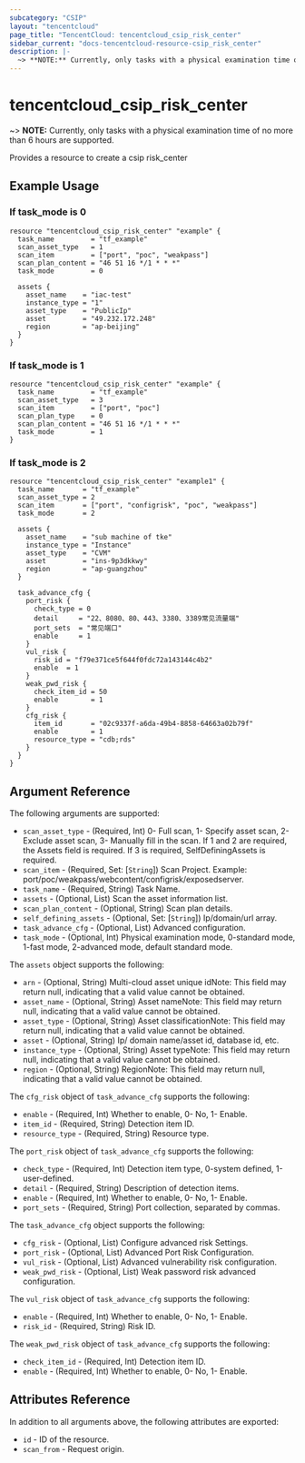 ```yaml
---
subcategory: "CSIP"
layout: "tencentcloud"
page_title: "TencentCloud: tencentcloud_csip_risk_center"
sidebar_current: "docs-tencentcloud-resource-csip_risk_center"
description: |-
  ~> **NOTE:** Currently, only tasks with a physical examination time of no more than 6 hours are supported.
---
```


# tencentcloud_csip_risk_center

~> **NOTE:** Currently, only tasks with a physical examination time of no more than 6 hours are supported.

Provides a resource to create a csip risk_center

## Example Usage

### If task_mode is 0

```hcl
resource "tencentcloud_csip_risk_center" "example" {
  task_name         = "tf_example"
  scan_asset_type   = 1
  scan_item         = ["port", "poc", "weakpass"]
  scan_plan_content = "46 51 16 */1 * * *"
  task_mode         = 0

  assets {
    asset_name    = "iac-test"
    instance_type = "1"
    asset_type    = "PublicIp"
    asset         = "49.232.172.248"
    region        = "ap-beijing"
  }
}
```

### If task_mode is 1

```hcl
resource "tencentcloud_csip_risk_center" "example" {
  task_name         = "tf_example"
  scan_asset_type   = 3
  scan_item         = ["port", "poc"]
  scan_plan_type    = 0
  scan_plan_content = "46 51 16 */1 * * *"
  task_mode         = 1
}
```

### If task_mode is 2

```hcl
resource "tencentcloud_csip_risk_center" "example1" {
  task_name       = "tf_example"
  scan_asset_type = 2
  scan_item       = ["port", "configrisk", "poc", "weakpass"]
  task_mode       = 2

  assets {
    asset_name    = "sub machine of tke"
    instance_type = "Instance"
    asset_type    = "CVM"
    asset         = "ins-9p3dkkwy"
    region        = "ap-guangzhou"
  }

  task_advance_cfg {
    port_risk {
      check_type = 0
      detail     = "22、8080、80、443、3380、3389常见流量端"
      port_sets  = "常见端口"
      enable     = 1
    }
    vul_risk {
      risk_id = "f79e371ce5f644f0fdc72a143144c4b2"
      enable  = 1
    }
    weak_pwd_risk {
      check_item_id = 50
      enable        = 1
    }
    cfg_risk {
      item_id       = "02c9337f-a6da-49b4-8858-64663a02b79f"
      enable        = 1
      resource_type = "cdb;rds"
    }
  }
}
```

## Argument Reference

The following arguments are supported:

* `scan_asset_type` - (Required, Int) 0- Full scan, 1- Specify asset scan, 2- Exclude asset scan, 3- Manually fill in the scan. If 1 and 2 are required, the Assets field is required. If 3 is required, SelfDefiningAssets is required.
* `scan_item` - (Required, Set: [`String`]) Scan Project. Example: port/poc/weakpass/webcontent/configrisk/exposedserver.
* `task_name` - (Required, String) Task Name.
* `assets` - (Optional, List) Scan the asset information list.
* `scan_plan_content` - (Optional, String) Scan plan details.
* `self_defining_assets` - (Optional, Set: [`String`]) Ip/domain/url array.
* `task_advance_cfg` - (Optional, List) Advanced configuration.
* `task_mode` - (Optional, Int) Physical examination mode, 0-standard mode, 1-fast mode, 2-advanced mode, default standard mode.

The `assets` object supports the following:

* `arn` - (Optional, String) Multi-cloud asset unique idNote: This field may return null, indicating that a valid value cannot be obtained.
* `asset_name` - (Optional, String) Asset nameNote: This field may return null, indicating that a valid value cannot be obtained.
* `asset_type` - (Optional, String) Asset classificationNote: This field may return null, indicating that a valid value cannot be obtained.
* `asset` - (Optional, String) Ip/ domain name/asset id, database id, etc.
* `instance_type` - (Optional, String) Asset typeNote: This field may return null, indicating that a valid value cannot be obtained.
* `region` - (Optional, String) RegionNote: This field may return null, indicating that a valid value cannot be obtained.

The `cfg_risk` object of `task_advance_cfg` supports the following:

* `enable` - (Required, Int) Whether to enable, 0- No, 1- Enable.
* `item_id` - (Required, String) Detection item ID.
* `resource_type` - (Required, String) Resource type.

The `port_risk` object of `task_advance_cfg` supports the following:

* `check_type` - (Required, Int) Detection item type, 0-system defined, 1-user-defined.
* `detail` - (Required, String) Description of detection items.
* `enable` - (Required, Int) Whether to enable, 0- No, 1- Enable.
* `port_sets` - (Required, String) Port collection, separated by commas.

The `task_advance_cfg` object supports the following:

* `cfg_risk` - (Optional, List) Configure advanced risk Settings.
* `port_risk` - (Optional, List) Advanced Port Risk Configuration.
* `vul_risk` - (Optional, List) Advanced vulnerability risk configuration.
* `weak_pwd_risk` - (Optional, List) Weak password risk advanced configuration.

The `vul_risk` object of `task_advance_cfg` supports the following:

* `enable` - (Required, Int) Whether to enable, 0- No, 1- Enable.
* `risk_id` - (Required, String) Risk ID.

The `weak_pwd_risk` object of `task_advance_cfg` supports the following:

* `check_item_id` - (Required, Int) Detection item ID.
* `enable` - (Required, Int) Whether to enable, 0- No, 1- Enable.

## Attributes Reference

In addition to all arguments above, the following attributes are exported:

* `id` - ID of the resource.
* `scan_from` - Request origin.


